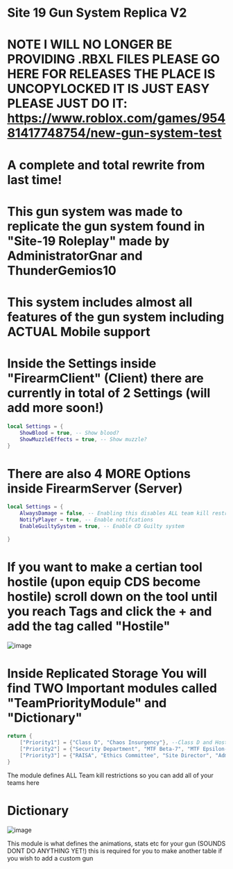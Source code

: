 # Site 19 Gun System Replica V2

# NOTE I WILL NO LONGER BE PROVIDING .RBXL FILES PLEASE GO HERE FOR RELEASES THE PLACE IS UNCOPYLOCKED IT IS JUST EASY PLEASE JUST DO IT: https://www.roblox.com/games/95481417748754/new-gun-system-test

# A complete and total rewrite from last time!

# This gun system was made to replicate the gun system found in "Site-19 Roleplay" made by AdministratorGnar and ThunderGemios10

# This system includes almost all features of the gun system including ACTUAL Mobile support

# Inside the Settings inside "FirearmClient" (Client) there are currently in total of 2 Settings (will add more soon!)

```lua
local Settings = {
	ShowBlood = true, -- Show blood?
	ShowMuzzleEffects = true, -- Show muzzle?
}
```
# There are also 4 MORE Options inside FirearmServer (Server)

```lua
local Settings = {
	AlwaysDamage = false, -- Enabling this disables ALL team kill restrictions
	NotifyPlayer = true, -- Enable notifcations
	EnableGuiltySystem = true, -- Enable CD Guilty system
	
}
```

# If you want to make a certian tool hostile (upon equip CDS become hostile) scroll down on the tool until you reach Tags and click the + and add the tag called "Hostile"
![image](https://github.com/user-attachments/assets/9fff060b-f70c-4142-ae45-18b5eab518e0)


# Inside Replicated Storage You will find TWO Important modules called "TeamPriorityModule" and "Dictionary"

```lua
return {
	["Priority1"] = {"Class D", "Chaos Insurgency"}, --Class D and Hostile teams
	["Priority2"] = {"Security Department", "MTF Beta-7", "MTF Epsilon-11", "MTF Nu-7", "Intelligence Agency", "Scientific Department", "Medical Department","Janitor"}, -- Normal foundation teams
	["Priority3"] = {"RAISA", "Ethics Committee", "Site Director", "Administrative Department", "MTF Omega-1", "MTF Alpha-1","Internal Security Department"} -- TK Foundation teams
}
```
The module defines ALL Team kill restrictions so you can add all of your teams here

# Dictionary
![image](https://github.com/user-attachments/assets/c6be13cd-3345-494a-84c0-c1f85f184e0f)

This module is what defines the animations, stats etc for your gun (SOUNDS DONT DO ANYTHING YET!) this is required for you to make another table if you wish to add a custom gun



